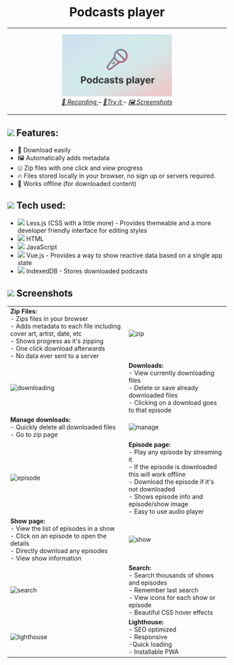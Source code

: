<h1 align=center>Podcasts player</h1>
<hr>
<div align=center>
  <a href="https://explosion-scratch.github.io/podcasts_player"><img width="50%" src=https://github.com/Explosion-Scratch/podcasts_player/blob/main/big_img.png?raw=true alt="Banner Image"/></a>
</div>
<div align=center>
  <i>
    <a href=https://user-images.githubusercontent.com/61319150/161384469-230619ce-daa0-4338-81bf-66fbebaaa478.mp4>
      🎥 Recording
    </a> – 
    <a href=https://explosion-scratch.github.io/podcasts_player>
      🔗Try it
    </a> – 
    <a href="#-screenshots">
      🖼️ Screenshots
    </a> 
  </i>
</div>
<hr>

## ![](https://api.iconify.design/codicon:rocket.svg?color=currentColor) Features:
  -  💾 Download easily
  -  🖼️ Automatically adds metadata
  -  🤐 Zip files with one click and view progress
  -  🔥 Files stored locally in your browser, no sign up or servers required.
  -  📴 Works offline (for downloaded content)
## ![](https://api.iconify.design/bx:code-curly.svg?color=currentColor) Tech used:
  - ![](https://api.iconify.design/vscode-icons:file-type-less.svg?color=currentColor) Less.js (CSS with a little more) - Provides themeable and a more developer friendly interface for editing styles
  - ![](https://api.iconify.design/vscode-icons:file-type-html.svg?color=currentColor) HTML
  - ![](https://api.iconify.design/logos:javascript.svg?color=currentColor) JavaScript
  - ![](https://api.iconify.design/vscode-icons:file-type-vue.svg?color=currentColor) Vue.js - Provides a way to show reactive data based on a single app state
  - ![](https://api.iconify.design/ph:database-duotone.svg?color=currentColor) IndexedDB - Stores downloaded podcasts

## ![](https://api.iconify.design/fluent:screenshot-20-regular.svg?color=currentColor) Screenshots

<table>
  <tr>
    <td><b>Zip Files:</b><br>- Zips files in your browser<br>- Adds metadata to each file including cover art, artist, date, etc<br>- Shows progress as it's zipping<br>- One click download afterwards<br>- No data ever sent to a server</td>
    <td><img alt="zip" src="https://user-images.githubusercontent.com/61319150/161435552-79185aff-bc8f-4818-bac2-6202f5878dc5.png"></td>
  </tr>
  <tr>
    <td><img alt="downloading" src="https://user-images.githubusercontent.com/61319150/161435554-72dd119e-572c-47d2-a274-d69ebac08fbd.png"></td>
    <td><b>Downloads:</b><br>- View currently downloading files<br>- Delete or save already downloaded files<br>- Clicking on a download goes to that episode</td>
  </tr>
  <tr>
    <td><b>Manage downloads:</b><br>- Quickly delete all downloaded files<br>- Go to zip page</td>
    <td><img alt="manage" src="https://user-images.githubusercontent.com/61319150/161435553-8848ba09-fb3b-4a66-921c-89fd49197ce0.png"></td>
  </tr>
  <tr>
    <td><img alt="episode" src="https://user-images.githubusercontent.com/61319150/161435555-b8c6304b-e796-434e-aacb-dd82f55a4760.png"></td>
    <td><b>Episode page:</b><br>- Play any episode by streaming it<br>- If the episode is downloaded this will work offline<br>- Download the episode if it's not downloaded<br>- Shows episode info and episode/show image<br>- Easy to use audio player</td>
  </tr>
  <tr>
    <td><b>Show page:</b><br>- View the list of episodes in a show<br>- Click on an episode to open the details<br>- Directly download any episodes<br>- View show information</td>
    <td><img alt="show" src="https://user-images.githubusercontent.com/61319150/161435556-6d28d87c-a07f-424d-afdb-6c58aa0726a2.png"></td>
  </tr>
  <tr>
    <td><img alt="search" src="https://user-images.githubusercontent.com/61319150/161435557-ae96e8e6-16db-4b10-a045-4338b5577fcd.png"></td>
    <td><b>Search:</b><br>- Search thousands of shows and episodes<br>- Remember last search<br>- View icons for each show or episode<br>- Beautiful CSS hover effects</td>
  </tr>
  <tr>
    <td><img alt="lighthouse" src="https://user-images.githubusercontent.com/61319150/161387780-602046b1-e02f-42a5-98e2-15212f7c0f0f.png"></td>
    <td><b>Lighthouse:</b><br>- SEO optimized<br>- Responsive<br>-Quick loading<br>- Installable PWA</td>
  </tr>
</table>
